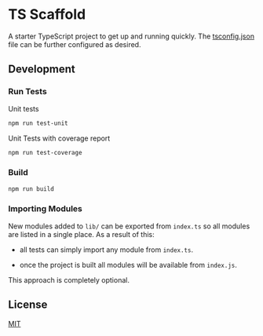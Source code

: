 # TS Scaffold

A starter TypeScript project to get up and running quickly. The [tsconfig.json](tsconfig.json) file can be further configured as desired. 

## Development

### Run Tests

Unit tests
```bash
npm run test-unit
```

Unit Tests with coverage report
```bash
npm run test-coverage
```

### Build

```bash
npm run build
```

### Importing Modules

New modules added to `lib/` can be exported from `index.ts` so all modules are listed in a single place. As a result of this:

- all tests can simply import any module from `index.ts`.

- once the project is built all modules will be available from `index.js`.

This approach is completely optional.

## License

[MIT](LICENSE)